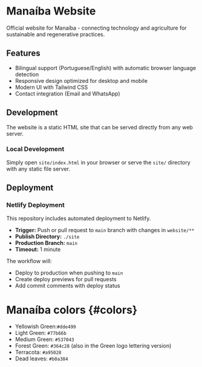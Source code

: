 # Manaíba Website

Official website for Manaíba - connecting technology and agriculture for sustainable and regenerative practices.

## Features

- Bilingual support (Portuguese/English) with automatic browser language detection
- Responsive design optimized for desktop and mobile
- Modern UI with Tailwind CSS
- Contact integration (Email and WhatsApp)

## Development

The website is a static HTML site that can be served directly from any web server.

### Local Development

Simply open `site/index.html` in your browser or serve the `site/` directory with any static file server.

## Deployment

### Netlify Deployment

This repository includes automated deployment to Netlify.


- **Trigger:** Push or pull request to `main` branch with changes in `website/**`
- **Publish Directory:** `./site`
- **Production Branch:** `main`
- **Timeout:** 1 minute

The workflow will:
- Deploy to production when pushing to `main`
- Create deploy previews for pull requests
- Add commit comments with deploy status

# Manaíba colors {#colors}

- Yellowish Green:`#dde499`
- Light Green:  `#77b66b`
- Medium Green: `#537043`
- Forest Green: `#364c28` (also in the Green logo lettering version)
- Terracota: `#a95028`
- Dead leaves: `#b0a384`
